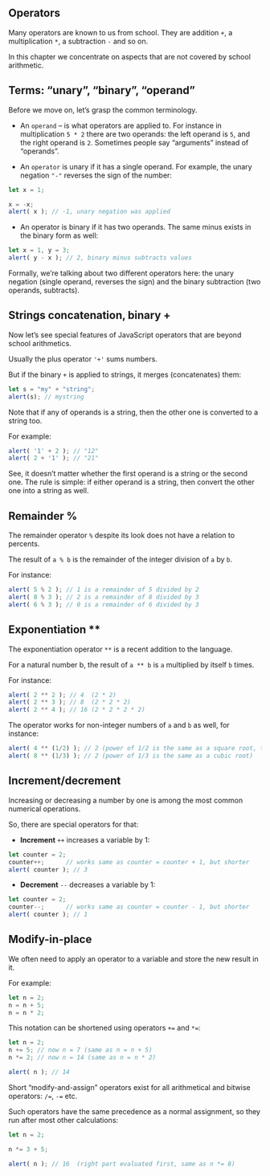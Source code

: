 ## Operators

Many operators are known to us from school. They are addition `+`, a multiplication `*`, a subtraction `-` and so on.

In this chapter we concentrate on aspects that are not covered by school arithmetic.

## Terms: “unary”, “binary”, “operand”

Before we move on, let’s grasp the common terminology.

* An `operand` – is what operators are applied to. For instance in multiplication `5 * 2` there are two operands: the left operand is `5`, and the right operand is `2`. Sometimes people say “arguments” instead of “operands”.

* An `operator` is unary if it has a single operand. For example, the unary negation `"-"` reverses the sign of the number:

```javascript
let x = 1;

x = -x;
alert( x ); // -1, unary negation was applied
```

* An operator is binary if it has two operands. The same minus exists in the binary form as well:

```javascript
let x = 1, y = 3;
alert( y - x ); // 2, binary minus subtracts values
```

Formally, we’re talking about two different operators here: the unary negation (single operand, reverses the sign) and the binary subtraction (two operands, subtracts).

## Strings concatenation, binary +

Now let’s see special features of JavaScript operators that are beyond school arithmetics.

Usually the plus operator `'+'` sums numbers.

But if the binary `+` is applied to strings, it merges (concatenates) them:

```javascript
let s = "my" + "string";
alert(s); // mystring
```

Note that if any of operands is a string, then the other one is converted to a string too.

For example:

```javascript
alert( '1' + 2 ); // "12"
alert( 2 + '1' ); // "21"
```

See, it doesn’t matter whether the first operand is a string or the second one. The rule is simple: if either operand is a string, then convert the other one into a string as well.

## Remainder %

The remainder operator `%` despite its look does not have a relation to percents.

The result of `a % b` is the remainder of the integer division of `a` by `b`.

For instance:

```javascript
alert( 5 % 2 ); // 1 is a remainder of 5 divided by 2
alert( 8 % 3 ); // 2 is a remainder of 8 divided by 3
alert( 6 % 3 ); // 0 is a remainder of 6 divided by 3
```

## Exponentiation **

The exponentiation operator `**` is a recent addition to the language.

For a natural number b, the result of `a ** b` is `a` multiplied by itself `b` times.

For instance:

```javascript
alert( 2 ** 2 ); // 4  (2 * 2)
alert( 2 ** 3 ); // 8  (2 * 2 * 2)
alert( 2 ** 4 ); // 16 (2 * 2 * 2 * 2)
```

The operator works for non-integer numbers of `a` and `b` as well, for instance:

```javascript
alert( 4 ** (1/2) ); // 2 (power of 1/2 is the same as a square root, that's maths)
alert( 8 ** (1/3) ); // 2 (power of 1/3 is the same as a cubic root)
```

## Increment/decrement

Increasing or decreasing a number by one is among the most common numerical operations.

So, there are special operators for that:

* **Increment** `++` increases a variable by 1:

```javascript
let counter = 2;
counter++;      // works same as counter = counter + 1, but shorter
alert( counter ); // 3
```

* **Decrement** `--` decreases a variable by 1:

```javascript
let counter = 2;
counter--;      // works same as counter = counter - 1, but shorter
alert( counter ); // 1
```

## Modify-in-place

We often need to apply an operator to a variable and store the new result in it.

For example:

```javascript
let n = 2;
n = n + 5;
n = n * 2;
```

This notation can be shortened using operators `+=` and `*=`:

```javascript
let n = 2;
n += 5; // now n = 7 (same as n = n + 5)
n *= 2; // now n = 14 (same as n = n * 2)

alert( n ); // 14
```

Short “modify-and-assign” operators exist for all arithmetical and bitwise operators: `/=`, `-=` etc.

Such operators have the same precedence as a normal assignment, so they run after most other calculations:

```javascript
let n = 2;

n *= 3 + 5;

alert( n ); // 16  (right part evaluated first, same as n *= 8)
```
